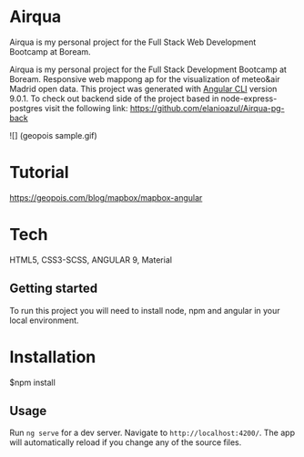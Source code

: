 # Airqua
Airqua is my personal project for the Full Stack Web Development Bootcamp at Boream.

Airqua is my personal project for the Full Stack Development Bootcamp at Boream.
Responsive web mappong ap for the visualization of meteo&air Madrid open data.
This project was generated with [Angular CLI](https://github.com/angular/angular-cli) version 9.0.1.
To check out backend side of the project based in node-express-postgres visit the following link: https://github.com/elanioazul/Airqua-pg-back

![] (geopois sample.gif)

# Tutorial
https://geopois.com/blog/mapbox/mapbox-angular

# Tech
HTML5, CSS3-SCSS, ANGULAR 9, Material

## Getting started
To run this project you will need to install node, npm and angular in your local environment.

# Installation
$npm install

## Usage

Run `ng serve` for a dev server. Navigate to `http://localhost:4200/`. The app will automatically reload if you change any of the source files.




